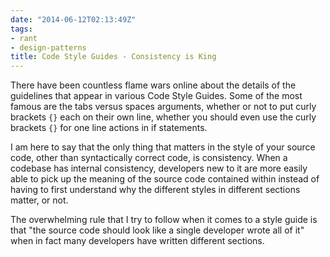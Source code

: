 ```yaml
---
date: "2014-06-12T02:13:49Z"
tags:
- rant
- design-patterns
title: Code Style Guides - Consistency is King
---
```


There have been countless flame wars online about the details of the guidelines that appear in various Code Style Guides. Some of the most famous are the tabs versus spaces arguments, whether or not to put curly brackets `{}` each on their own line, whether you should even use the curly brackets `{}` for one line actions in if statements.

I am here to say that the only thing that matters in the style of your source code, other than syntactically correct code, is consistency. When a codebase has internal consistency, developers new to it are more easily able to pick up the meaning of the source code contained within instead of having to first understand why the different styles in different sections matter, or not. 

The overwhelming rule that I try to follow when it comes to a style guide is that "the source code should look like a single developer wrote all of it" when in fact many developers have written different sections.